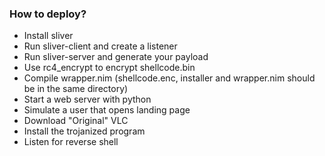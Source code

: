 ### How to deploy?
- Install sliver 
- Run sliver-client and create a listener
- Run sliver-server and generate your payload
- Use rc4_encrypt to encrypt shellcode.bin
- Compile wrapper.nim (shellcode.enc, installer and wrapper.nim should be in the same directory)
- Start a web server with python
- Simulate a user that opens landing page
- Download "Original" VLC
- Install the trojanized program
- Listen for reverse shell
